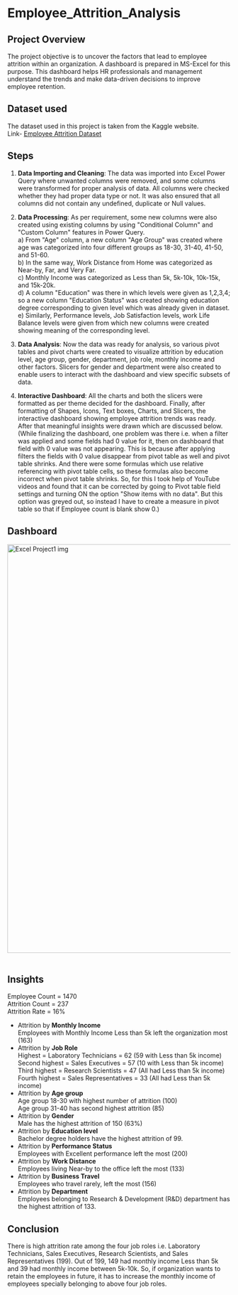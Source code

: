 # Employee_Attrition_Analysis

##  Project Overview

The project objective is to uncover the factors that lead to employee attrition within an organization. A dashboard is prepared in MS-Excel for this purpose. This dashboard helps HR professionals and management understand the trends and make data-driven decisions to improve employee retention.

## Dataset used

The dataset used in this project is taken from the Kaggle website.<br>Link-
<a href="https://www.kaggle.com/datasets/whenamancodes/hr-employee-attrition">Employee Attrition Dataset</a>

## Steps

1. **Data Importing and Cleaning**: The data was imported into Excel Power Query where unwanted columns were removed, and some columns were transformed for proper analysis of data. All columns were checked whether they had proper data type or not. It was also ensured that all columns did not contain any undefined, duplicate or Null values.<br>

2. **Data Processing**:  As per requirement, some new columns were also created using existing columns by using "Conditional Column" and "Custom Column" features in Power Query.<br>
   a) From "Age" column, a new column "Age Group" was created where age was categorized into four different groups as 18-30, 31-40, 41-50, and 51-60.<br>
   b) In the same way, Work Distance from Home was categorized as Near-by, Far, and Very Far.<br>
   c) Monthly Income was categorized as Less than 5k, 5k-10k, 10k-15k, and 15k-20k.<br>
   d) A column "Education" was there in which levels were given as 1,2,3,4; so a new column "Education Status" was created showing education degree corresponding to given level which was already given in dataset.<br>
   e) Similarly, Performance levels, Job Satisfaction levels, work Life Balance levels were given from which new columns were created showing meaning of the corresponding level.<br>
   
3. **Data Analysis**: Now the data was ready for analysis, so various pivot tables and pivot charts were created to visualize attrition by education level, age group, gender, department, job role, monthly income and other factors. Slicers for gender and department were also created to enable users to interact with the dashboard and view specific subsets of data.<br>

4. **Interactive Dashboard**: All the charts and both the slicers were formatted as per theme decided for the dashboard. Finally, after formatting of Shapes, Icons, Text boxes, Charts, and Slicers, the interactive dashboard showing employee attrition trends was ready. After that meaningful insights were drawn which are discussed below.<br> (While finalizing the dashboard, one problem was there i.e. when a filter was applied and some fields had 0 value for it, then on dashboard that field with 0 value was not appearing. This is because after applying filters the fields with 0 value disappear from pivot table as well and pivot table shrinks. And there were some formulas which use relative referencing with pivot table cells, so these formulas also become incorrect when pivot table shrinks. So, for this I took help of YouTube videos and found that it can be corrected by going to Pivot table field settings and turning ON the option "Show items with no data". But this option was greyed out, so instead I have to create a measure in pivot table so that if Employee count is blank show 0.)<br>

## Dashboard 

<img width="920" alt="Excel Project1 img" src="https://github.com/user-attachments/assets/ff1b134f-51f8-495d-a4ad-61462076c310"><br><br>

## Insights

Employee Count = 1470<br>
Attrition Count = 237<br>
Attrition Rate = 16%<br>
- Attrition by **Monthly Income**<br>
Employees with Monthly Income Less than 5k left the organization most (163)<br>
- Attrition by **Job Role**<br>
Highest = Laboratory Technicians = 62 (59 with Less than 5k income)<br>
Second highest = Sales Executives = 57 (10 with Less than 5k income)<br>
Third highest = Research Scientists = 47 (All had Less than 5k income)<br>
Fourth highest = Sales Representatives = 33 (All had Less than 5k income)<br>
- Attrition by **Age group**<br>
Age group 18-30 with highest number of attrition (100)<br>
Age group 31-40 has second highest attrition (85)<br>
- Attrition by **Gender**<br>
Male has the highest attrition of 150 (63%)<br>
- Attrition by **Education level**<br>
Bachelor degree holders have the highest attrition of 99.<br>
- Attrition by **Performance Status**<br>
Employees with Excellent performance left the most (200)<br>
- Attrition by **Work Distance**<br>
Employees living Near-by to the office left the most (133)<br>
- Attrition by **Business Travel**<br>
Employees who travel rarely, left the most (156)
- Attrition by **Department**<br>
Employees belonging to Research & Development (R&D) department has the highest attrition of 133.<br>

## Conclusion

There is high attrition rate among the four job roles i.e. Laboratory Technicians, Sales Executives, Research Scientists, and Sales Representatives (199). Out of 199, 149 had monthly income Less than 5k and 39 had monthly income between 5k-10k. So, if organization wants to retain the employees in future, it has to increase the monthly income of employees specially belonging to above four job roles.  
